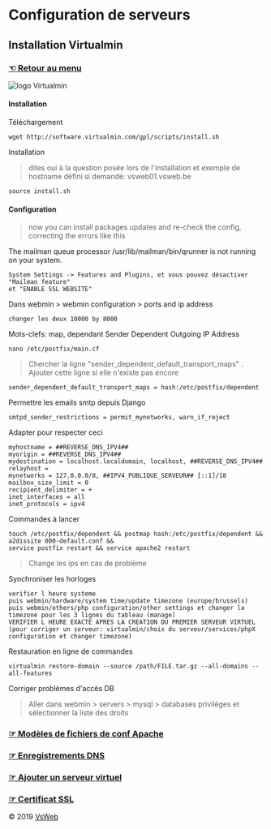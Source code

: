 Configuration de serveurs
==
Installation Virtualmin
-
### [&#9756; Retour au menu](../README.md)
![logo Virtualmin](https://www.virtualmin.com/images/virtualmin-logo-220x45.png "logo virtualmin")

#### Installation

Téléchargement

    wget http://software.virtualmin.com/gpl/scripts/install.sh

Installation 
> dites oui à la question posée lors de l'installation et exemple de hostname défini si demandé: vsweb01.vsweb.be

    source install.sh 
    
#### Configuration
> now you can install packages updates and re-check the config, correcting the errors like this

The mailman queue processor /usr/lib/mailman/bin/qrunner is not running on your system.

    System Settings -> Features and Plugins, et vous pouvez désactiver "Mailman feature"
    et "ENABLE SSL WEBSITE"

Dans webmin > webmin configuration > ports and ip address

    changer les deux 10000 by 8000
 
Mots-clefs: map, dependant
Sender Dependent Outgoing IP Address

    nano /etc/postfix/main.cf

> Chercher la ligne "sender_dependent_default_transport_maps" . Ajouter cette ligne si elle n'existe pas encore

    sender_dependent_default_transport_maps = hash:/etc/postfix/dependent
    
Permettre les emails smtp depuis Django

    smtpd_sender_restrictions = permit_mynetworks, warn_if_reject
    
Adapter pour respecter ceci
    
    myhostname = ##REVERSE_DNS_IPV4##
    myorigin = ##REVERSE_DNS_IPV4##
    mydestination = localhost.localdomain, localhost, ##REVERSE_DNS_IPV4##
    relayhost =
    mynetworks = 127.0.0.0/8, ##IPV4_PUBLIQUE_SERVEUR## [::1]/18
    mailbox_size_limit = 0
    recipient_delimiter = +
    inet_interfaces = all
    inet_protocols = ipv4

Commandes à lancer

    touch /etc/postfix/dependent && postmap hash:/etc/postfix/dependent &&
    a2dissite 000-default.conf &&
    service postfix restart && service apache2 restart
    
> Change les ips en cas de problème


Synchroniser les horloges

    verifier l heure systeme
    puis webmin/hardware/system time/update timezone (europe/brussels)
    puis webmin/others/php configuration/other settings et changer la timezone pour les 3 lignes du tableau (manage)
    VERIFIER L HEURE EXACTE APRES LA CREATION DU PREMIER SERVEUR VIRTUEL (pour corriger un serveur: virtualmin/choix du serveur/services/phpX configuration et changer timezone)
    
Restauration en ligne de commandes

    virtualmin restore-domain --source /path/FILE.tar.gz --all-domains --all-features
    
Corriger problèmes d'accès DB
 
> Aller dans webmin > servers > mysql > databases privilèges et sélectionner la liste des droits



### [&#9758; Modèles de fichiers de conf Apache](VHOST.md)
### [&#9758; Enregistrements DNS](DNS.md)
### [&#9758; Ajouter un serveur virtuel](NEW_VIRTUAL_SERVER.md)
### [&#9758; Certificat SSL](SSL.md)

&copy; 2019 [VsWeb](https://vsweb.be)
